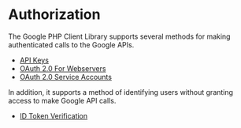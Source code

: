 # Authorization

The Google PHP Client Library supports several methods for making authenticated calls to the Google APIs.

- [API Keys](api-keys.md)
- [OAuth 2.0 For Webservers](oauth-web.md)
- [OAuth 2.0 Service Accounts](oauth-server.md)

In addition, it supports a method of identifying users without granting access to make Google API calls.

- [ID Token Verification](id-token.md)